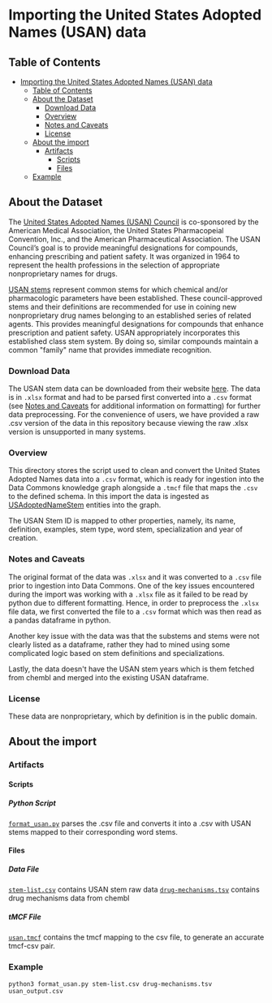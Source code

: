 # Importing the United States Adopted Names (USAN) data

## Table of Contents

- [Importing the United States Adopted Names (USAN) data](#importing-the-united-states-adopted-names-usan-data)
  - [Table of Contents](#table-of-contents)
  - [About the Dataset](#about-the-dataset)
    - [Download Data](#download-data)
    - [Overview](#overview)
    - [Notes and Caveats](#notes-and-caveats)
    - [License](#license)
  - [About the import](#about-the-import)
    - [Artifacts](#artifacts)
      - [Scripts](#scripts)
      - [Files](#files)
  - [Example](#example)

## About the Dataset
The [United States Adopted Names (USAN) Council](https://www.ama-assn.org/about/united-states-adopted-names/usan-council) is co-sponsored by the American Medical Association, the United States Pharmacopeial Convention, Inc., and the American Pharmaceutical Association. The USAN Council’s goal is to provide meaningful designations for compounds, enhancing prescribing and patient safety. It was organized in 1964 to represent the health professions in the selection of appropriate nonproprietary names for drugs.

[USAN stems](https://www.ama-assn.org/about/united-states-adopted-names/united-states-adopted-names-approved-stems) represent common stems for which chemical and/or pharmacologic parameters have been established. These council-approved stems and their definitions are recommended for use in coining new nonproprietary drug names belonging to an established series of related agents. This provides meaningful designations for compounds that enhance prescription and patient safety. USAN appropriately incorporates this established class stem system. By doing so, similar compounds maintain a common "family" name that provides immediate recognition. 

### Download Data

The USAN stem data can be downloaded from their website [here](https://www.ama-assn.org/about/united-states-adopted-names/united-states-adopted-names-approved-stems). The data is in `.xlsx` format and had to be parsed first converted into a `.csv` format  (see [Notes and Caveats](#notes-and-caveats) for additional information on formatting) for further data preprocessing. For the convenience of users, we have provided a raw .csv version of the data in this repository because viewing the raw .xlsx version is unsupported in many systems.

### Overview

This directory stores the script used to clean and convert the United States Adopted Names data into a `.csv` format, which is ready for ingestion into the Data Commons knowledge graph alongside a `.tmcf` file that maps the `.csv` to the defined schema. In this import the data is ingested as [USAdoptedNameStem](https://datacommons.org/browser/USAdoptedNameStem) entities into the graph.

The USAN Stem ID is mapped to other properties, namely, its name, definition, examples, stem type, word stem, specialization and year of creation.

### Notes and Caveats

The original format of the data was `.xlsx` and it was converted to a `.csv` file prior to ingestion into Data Commons. One of the key issues encountered during the import was working with a `.xlsx` file as it failed to be read by python due to different formatting. Hence, in order to preprocess the `.xlsx` file data, we first converted the file to a `.csv` format which was then read as a pandas dataframe in python. </br>

Another key issue with the data was that the substems and stems were not clearly listed as a dataframe, rather they had to mined using some complicated logic based on stem definitions and specializations.

Lastly, the data doesn't have the USAN stem years which is them fetched from chembl and merged into the existing USAN dataframe. 

### License

These data are nonproprietary, which by definition is in the public domain.

## About the import

### Artifacts

#### Scripts

##### Python Script

[`format_usan.py`](format_usan.py) parses the .csv file and converts it into a .csv with USAN stems mapped to their corresponding word stems.

#### Files

##### Data File

[`stem-list.csv`](stem-list.csv) contains USAN stem raw data
[`drug-mechanisms.tsv`](drug-mechanisms.csv) contains drug mechanisms data from chembl

##### tMCF File

[`usan.tmcf`](usan.tmcf) contains the tmcf mapping to the csv file, to generate an accurate tmcf-csv pair.

### Example

```
python3 format_usan.py stem-list.csv drug-mechanisms.tsv usan_output.csv
```
